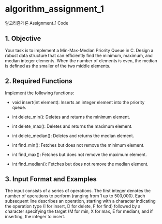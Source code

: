 # algorithm_assignment_1
알고리즘개론 Assignment_1 Code

## 1. Objective
Your task is to implement a Min-Max-Median Priority Queue in C. 
Design a robust data structure that can efficiently find the minimum, maximum, and median integer elements.
When the number of elements is even, the median is defined as the smaller of the two middle elements.

## 2. Required Functions

Implement the following functions:

* void insert(int element): Inserts an integer element into the priority queue.

* int delete_min(): Deletes and returns the minimum element.

* int delete_max(): Deletes and returns the maximum element.

* int delete_median(): Deletes and returns the median element.

* int find_min(): Fetches but does not remove the minimum element.

* int find_max(): Fetches but does not remove the maximum element.

* int find_median(): Fetches but does not remove the median element.

## 3. Input Format and Examples

The input consists of a series of operations. 
The first integer denotes the number of operations to perform (ranging from 1 up to 500,000). 
Each subsequent line describes an operation, starting with a character indicating the operation type (I for insert, D for delete, F for find) followed by a character specifying the target (M for min, X for max, E for median), and if inserting, the integer to insert.
